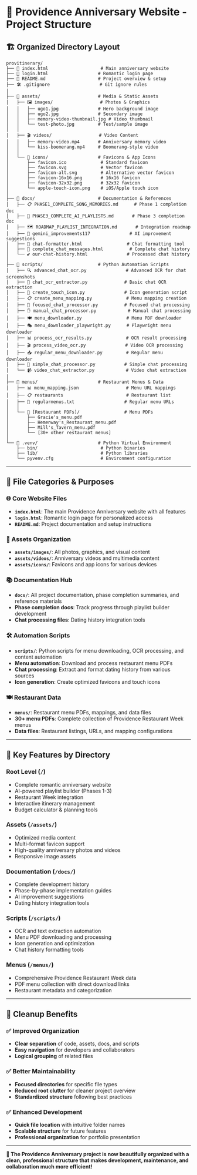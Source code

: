 # 📁 **Providence Anniversary Website - Project Structure**

## **🏗️ Organized Directory Layout**

```
provitinerary/
├── 📄 index.html                    # Main anniversary website
├── 🔐 login.html                   # Romantic login page
├── 📖 README.md                    # Project overview & setup
├── 🛠️ .gitignore                   # Git ignore rules
│
├── 📁 assets/                      # Media & Static Assets
│   ├── 🖼️ images/                  # Photos & Graphics
│   │   ├── ugo1.jpg               # Hero background image
│   │   ├── ugo2.jpg               # Secondary image
│   │   ├── memory-video-thumbnail.jpg # Video thumbnail
│   │   └── test-photo.jpg         # Test/sample image
│   │
│   ├── 🎬 videos/                  # Video Content
│   │   ├── memory-video.mp4       # Anniversary memory video
│   │   └── kiss-boomerang.mp4     # Boomerang-style video
│   │
│   └── 🎨 icons/                   # Favicons & App Icons
│       ├── favicon.ico             # Standard favicon
│       ├── favicon.svg             # Vector favicon
│       ├── favicon-alt.svg         # Alternative vector favicon
│       ├── favicon-16x16.png       # 16x16 favicon
│       ├── favicon-32x32.png       # 32x32 favicon
│       └── apple-touch-icon.png    # iOS/Apple touch icon
│
├── 📁 docs/                        # Documentation & References
│   ├── 📋 PHASE1_COMPLETE_SONG_MEMORIES.md      # Phase 1 completion doc
│   ├── 🤖 PHASE3_COMPLETE_AI_PLAYLISTS.md       # Phase 3 completion doc
│   ├── 🗺️ ROADMAP_PLAYLIST_INTEGRATION.md       # Integration roadmap
│   ├── 🧠 gemini_improvements117               # AI improvement suggestions
│   ├── 💬 chat-formatter.html                 # Chat formatting tool
│   ├── 📜 complete_chat_messages.html          # Complete chat history
│   └── 💕 our-chat-history.html               # Processed chat history
│
├── 📁 scripts/                     # Python Automation Scripts
│   ├── 🔍 advanced_chat_ocr.py               # Advanced OCR for chat screenshots
│   ├── 📱 chat_ocr_extractor.py              # Basic chat OCR extraction
│   ├── 🎨 create_touch_icon.py               # Icon generation script
│   ├── 📋 create_menu_mapping.py             # Menu mapping creation
│   ├── 💬 focused_chat_processor.py          # Focused chat processing
│   ├── ✋ manual_chat_processor.py            # Manual chat processing
│   ├── 🍽️ menu_downloader.py                 # Menu PDF downloader
│   ├── 🎭 menu_downloader_playwright.py      # Playwright menu downloader
│   ├── 📊 process_ocr_results.py             # OCR result processing
│   ├── 🎬 process_video_ocr.py               # Video OCR processing
│   ├── 📥 regular_menu_downloader.py         # Regular menu downloader
│   ├── 🔧 simple_chat_processor.py           # Simple chat processing
│   └── 📹 video_chat_extractor.py            # Video chat extraction
│
├── 📁 menus/                       # Restaurant Menus & Data
│   ├── 📊 menu_mapping.json                  # Menu URL mappings
│   ├── 📋 restaurants                        # Restaurant list
│   ├── 📝 regularmenus.txt                   # Regular menu URLs
│   │
│   └── 📄 [Restaurant PDFs]/                 # Menu PDFs
│       ├── Gracie's_menu.pdf
│       ├── Hemenway's_Restaurant_menu.pdf
│       ├── Mill's_Tavern_menu.pdf
│       └── [30+ other restaurant menus]
│
└── 📁 .venv/                       # Python Virtual Environment
    ├── bin/                        # Python binaries
    ├── lib/                        # Python libraries
    └── pyvenv.cfg                  # Environment configuration
```

---

## **🎯 File Categories & Purposes**

### **🌐 Core Website Files**
- **`index.html`**: The main Providence Anniversary website with all features
- **`login.html`**: Romantic login page for personalized access
- **`README.md`**: Project documentation and setup instructions

### **🎨 Assets Organization**
- **`assets/images/`**: All photos, graphics, and visual content
- **`assets/videos/`**: Anniversary videos and multimedia content  
- **`assets/icons/`**: Favicons and app icons for various devices

### **📚 Documentation Hub**
- **`docs/`**: All project documentation, phase completion summaries, and reference materials
- **Phase completion docs**: Track progress through playlist builder development
- **Chat processing files**: Dating history integration tools

### **🛠️ Automation Scripts**
- **`scripts/`**: Python scripts for menu downloading, OCR processing, and content automation
- **Menu automation**: Download and process restaurant menu PDFs
- **Chat processing**: Extract and format dating history from various sources
- **Icon generation**: Create optimized favicons and touch icons

### **🍽️ Restaurant Data**
- **`menus/`**: Restaurant menu PDFs, mappings, and data files
- **30+ menu PDFs**: Complete collection of Providence Restaurant Week menus
- **Data files**: Restaurant listings, URLs, and mapping configurations

---

## **🚀 Key Features by Directory**

### **Root Level** (`/`)
- Complete romantic anniversary website
- AI-powered playlist builder (Phases 1-3)
- Restaurant Week integration
- Interactive itinerary management
- Budget calculator & planning tools

### **Assets** (`/assets/`)
- Optimized media content
- Multi-format favicon support
- High-quality anniversary photos and videos
- Responsive image assets

### **Documentation** (`/docs/`)
- Complete development history
- Phase-by-phase implementation guides
- AI improvement suggestions
- Dating history integration tools

### **Scripts** (`/scripts/`)
- OCR and text extraction automation
- Menu PDF downloading and processing
- Icon generation and optimization
- Chat history formatting tools

### **Menus** (`/menus/`)
- Comprehensive Providence Restaurant Week data
- PDF menu collection with direct download links
- Restaurant metadata and categorization

---

## **🧹 Cleanup Benefits**

### **✅ Improved Organization**
- **Clear separation** of code, assets, docs, and scripts
- **Easy navigation** for developers and collaborators
- **Logical grouping** of related files

### **✅ Better Maintainability**
- **Focused directories** for specific file types
- **Reduced root clutter** for cleaner project overview
- **Standardized structure** following best practices

### **✅ Enhanced Development**
- **Quick file location** with intuitive folder names
- **Scalable structure** for future features
- **Professional organization** for portfolio presentation

---

**🎉 The Providence Anniversary project is now beautifully organized with a clean, professional structure that makes development, maintenance, and collaboration much more efficient!**
